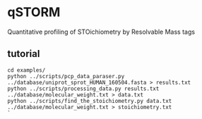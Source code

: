 # qSTORM
Quantitative profiling of STOichiometry by Resolvable Mass tags

## tutorial
```
cd examples/
python ../scripts/pcp_data_paraser.py ../database/uniprot_sprot_HUMAN_160504.fasta > results.txt
python ../scripts/processing_data.py results.txt ../database/molecular_weight.txt > data.txt
python ../scripts/find_the_stoichiometry.py data.txt ../database/molecular_weight.txt > stoichiometry.txt
`
